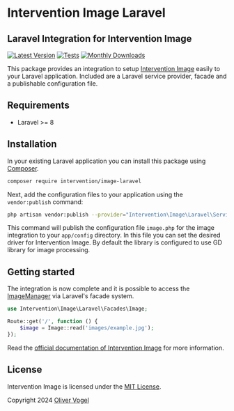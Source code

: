 # Intervention Image Laravel
## Laravel Integration for Intervention Image

[![Latest Version](https://img.shields.io/packagist/v/intervention/image-laravel.svg)](https://packagist.org/packages/intervention/image-laravel)
[![Tests](https://github.com/Intervention/image-laravel/actions/workflows/build.yml/badge.svg)](https://github.com/Intervention/image-laravel/actions/workflows/build.yml)
[![Monthly Downloads](https://img.shields.io/packagist/dm/intervention/image-laravel.svg)](https://packagist.org/packages/intervention/image-laravel/stats)

This package provides an integration to setup [Intervention
Image](https://image.intervention.io) easily to your Laravel application.
Included are a Laravel service provider, facade and a publishable configuration
file.

## Requirements

- Laravel >= 8

## Installation

In your existing Laravel application you can install this package using [Composer](https://getcomposer.org).

```bash
composer require intervention/image-laravel
```

Next, add the configuration files to your application using the `vendor:publish` command:

```bash
php artisan vendor:publish --provider="Intervention\Image\Laravel\ServiceProvider"
```

This command will publish the configuration file `image.php` for the image
integration to your `app/config` directory. In this file you can set the
desired driver for Intervention Image. By default the library is configured 
to use GD library for image processing.

## Getting started

The integration is now complete and it is possible to access the [ImageManager](https://image.intervention.io/v3/basics/instantiation)
via Laravel's facade system.

```php
use Intervention\Image\Laravel\Facades\Image;

Route::get('/', function () {
    $image = Image::read('images/example.jpg');
});
```

Read the [official documentation of Intervention Image](https://image.intervention.io) for more information.

## License

Intervention Image is licensed under the [MIT License](http://opensource.org/licenses/MIT).

Copyright 2024 [Oliver Vogel](http://intervention.io/)
